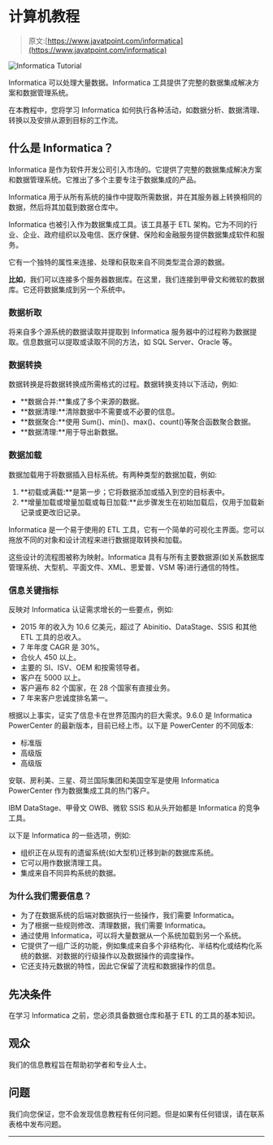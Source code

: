 # 计算机教程

> 原文:[https://www.javatpoint.com/informatica](https://www.javatpoint.com/informatica)

![Informatica Tutorial](../Images/70a93f91f8b742589f1843b5426ecb49.png)

Informatica 可以处理大量数据。Informatica 工具提供了完整的数据集成解决方案和数据管理系统。

在本教程中，您将学习 Informatica 如何执行各种活动，如数据分析、数据清理、转换以及安排从源到目标的工作流。

## 什么是 Informatica？

Informatica 是作为软件开发公司引入市场的。它提供了完整的数据集成解决方案和数据管理系统。它推出了多个主要专注于数据集成的产品。

Informatica 用于从所有系统的操作中提取所需数据，并在其服务器上转换相同的数据，然后将其加载到数据仓库中。

Informatica 也被引入作为数据集成工具。该工具基于 ETL 架构。它为不同的行业、企业、政府组织以及电信、医疗保健、保险和金融服务提供数据集成软件和服务。

它有一个独特的属性来连接、处理和获取来自不同类型混合源的数据。

**比如**，我们可以连接多个服务器数据库。在这里，我们连接到甲骨文和微软的数据库。它还将数据集成到另一个系统中。

### 数据析取

将来自多个源系统的数据读取并提取到 Informatica 服务器中的过程称为数据提取。信息数据可以提取或读取不同的方法，如 SQL Server、Oracle 等。

### 数据转换

数据转换是将数据转换成所需格式的过程。数据转换支持以下活动，例如:

*   **数据合并:**集成了多个来源的数据。
*   **数据清理:**清除数据中不需要或不必要的信息。
*   **数据聚合:**使用 Sum()、min()、max()、count()等聚合函数聚合数据。
*   **数据清理:**用于导出新数据。

### 数据加载

数据加载用于将数据插入目标系统。有两种类型的数据加载，例如:

1.  **初载或满载:**是第一步；它将数据添加或插入到空的目标表中。
2.  **增量加载或增量加载或每日加载:**此步骤发生在初始加载后，仅用于加载新记录或更改旧记录。

Informatica 是一个易于使用的 ETL 工具，它有一个简单的可视化主界面。您可以拖放不同的对象和设计流程来进行数据提取转换和加载。

这些设计的流程图被称为映射。Informatica 具有与所有主要数据源(如关系数据库管理系统、大型机、平面文件、XML、思爱普、VSM 等)进行通信的特性。

### 信息关键指标

反映对 Informatica 认证需求增长的一些要点，例如:

*   2015 年的收入为 10.6 亿美元，超过了 Abinitio、DataStage、SSIS 和其他 ETL 工具的总收入。
*   7 年年度 CAGR 是 30%。
*   合伙人 450 以上。
*   主要的 SI、ISV、OEM 和按需领导者。
*   客户在 5000 以上。
*   客户遍布 82 个国家，在 28 个国家有直接业务。
*   7 年来客户忠诚度排名第一。

根据以上事实，证实了信息卡在世界范围内的巨大需求。9.6.0 是 Informatica PowerCenter 的最新版本，目前已经上市。以下是 PowerCenter 的不同版本:

*   标准版
*   高级版
*   高级版

安联、房利美、三星、荷兰国际集团和美国空军是使用 Informatica PowerCenter 作为数据集成工具的热门客户。

IBM DataStage、甲骨文 OWB、微软 SSIS 和从头开始都是 Informatica 的竞争工具。

以下是 Informatica 的一些选项，例如:

*   组织正在从现有的遗留系统(如大型机)迁移到新的数据库系统。
*   它可以用作数据清理工具。
*   集成来自不同异构系统的数据。

### 为什么我们需要信息？

*   为了在数据系统的后端对数据执行一些操作，我们需要 Informatica。
*   为了根据一些规则修改、清理数据，我们需要 Informatica。
*   通过使用 Informatica，可以将大量数据从一个系统加载到另一个系统。
*   它提供了一组广泛的功能，例如集成来自多个非结构化、半结构化或结构化系统的数据、对数据的行级操作以及数据操作的调度操作。
*   它还支持元数据的特性，因此它保留了流程和数据操作的信息。

## 先决条件

在学习 Informatica 之前，您必须具备数据仓库和基于 ETL 的工具的基本知识。

## 观众

我们的信息教程旨在帮助初学者和专业人士。

## 问题

我们向您保证，您不会发现信息教程有任何问题。但是如果有任何错误，请在联系表格中发布问题。

* * *